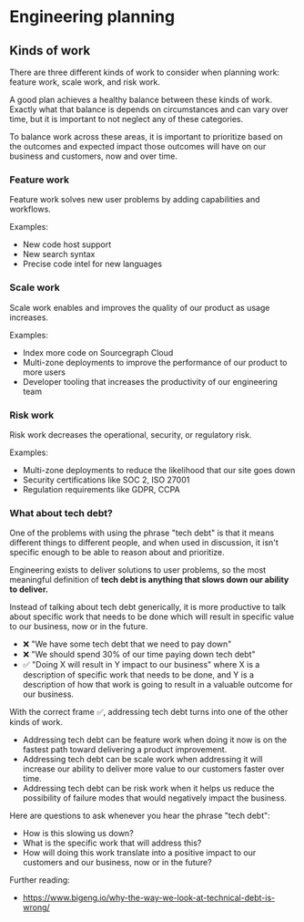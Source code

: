 # Engineering planning

## Kinds of work

There are three different kinds of work to consider when planning work: feature work, scale work, and risk work.

A good plan achieves a healthy balance between these kinds of work. Exactly what that balance is depends on circumstances and can vary over time, but it is important to not neglect any of these categories.

To balance work across these areas, it is important to prioritize based on the outcomes and expected impact those outcomes will have on our business and customers, now and over time.

### Feature work

Feature work solves new user problems by adding capabilities and workflows.

Examples:

- New code host support
- New search syntax
- Precise code intel for new languages

### Scale work

Scale work enables and improves the quality of our product as usage increases.

Examples:

- Index more code on Sourcegraph Cloud
- Multi-zone deployments to improve the performance of our product to more users
- Developer tooling that increases the productivity of our engineering team

### Risk work

Risk work decreases the operational, security, or regulatory risk.

Examples:

- Multi-zone deployments to reduce the likelihood that our site goes down
- Security certifications like SOC 2, ISO 27001
- Regulation requirements like GDPR, CCPA

### What about tech debt?

One of the problems with using the phrase "tech debt" is that it means different things to different people, and when used in discussion, it isn't specific enough to be able to reason about and prioritize.

Engineering exists to deliver solutions to user problems, so the most meaningful definition of **tech debt is anything that slows down our ability to deliver.**

Instead of talking about tech debt generically, it is more productive to talk about specific work that needs to be done which will result in specific value to our business, now or in the future.

- ❌ "We have some tech debt that we need to pay down"
- ❌ "We should spend 30% of our time paying down tech debt"
- ✅ "Doing X will result in Y impact to our business" where X is a description of specific work that needs to be done, and Y is a description of how that work is going to result in a valuable outcome for our business.

With the correct frame ✅, addressing tech debt turns into one of the other kinds of work.

- Addressing tech debt can be feature work when doing it now is on the fastest path toward delivering a product improvement.
- Addressing tech debt can be scale work when addressing it will increase our ability to deliver more value to our customers faster over time.
- Addressing tech debt can be risk work when it helps us reduce the possibility of failure modes that would negatively impact the business.

Here are questions to ask whenever you hear the phrase "tech debt":

- How is this slowing us down?
- What is the specific work that will address this?
- How will doing this work translate into a positive impact to our customers and our business, now or in the future?

Further reading:

- https://www.bigeng.io/why-the-way-we-look-at-technical-debt-is-wrong/
